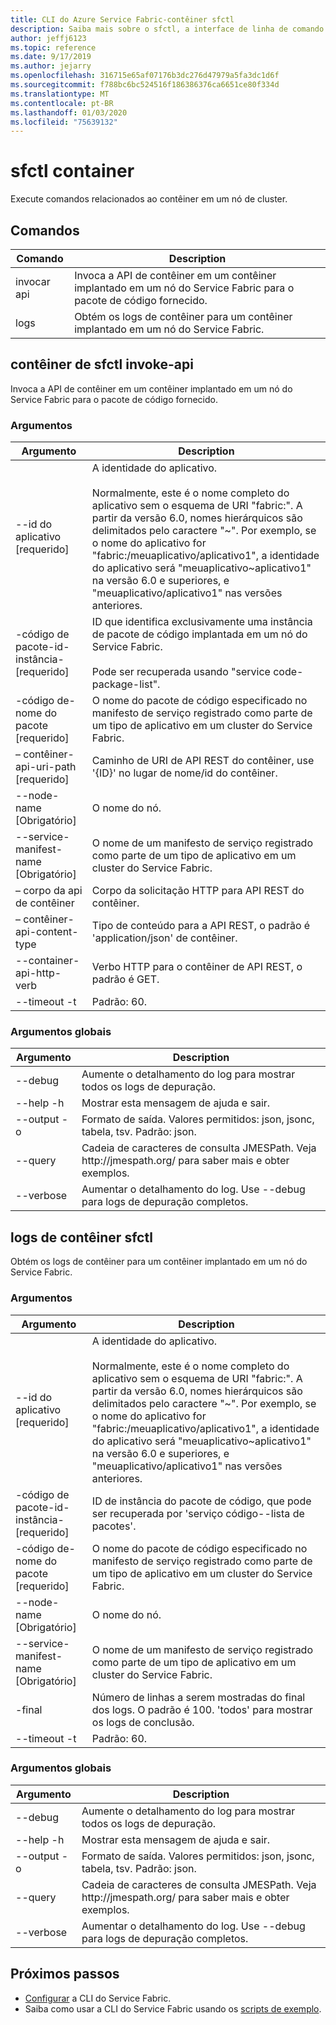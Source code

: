 ```yaml
---
title: CLI do Azure Service Fabric-contêiner sfctl
description: Saiba mais sobre o sfctl, a interface de linha de comando Service Fabric do Azure. Inclui uma lista de comandos para contêineres.
author: jeffj6123
ms.topic: reference
ms.date: 9/17/2019
ms.author: jejarry
ms.openlocfilehash: 316715e65af07176b3dc276d47979a5fa3dc1d6f
ms.sourcegitcommit: f788bc6bc524516f186386376ca6651ce80f334d
ms.translationtype: MT
ms.contentlocale: pt-BR
ms.lasthandoff: 01/03/2020
ms.locfileid: "75639132"
---
```

# <a name="sfctl-container"></a>sfctl container
Execute comandos relacionados ao contêiner em um nó de cluster.

## <a name="commands"></a>Comandos

|Comando|Description|
| --- | --- |
| invocar api | Invoca a API de contêiner em um contêiner implantado em um nó do Service Fabric para o pacote de código fornecido. |
| logs | Obtém os logs de contêiner para um contêiner implantado em um nó do Service Fabric. |

## <a name="sfctl-container-invoke-api"></a>contêiner de sfctl invoke-api
Invoca a API de contêiner em um contêiner implantado em um nó do Service Fabric para o pacote de código fornecido.

### <a name="arguments"></a>Argumentos

|Argumento|Description|
| --- | --- |
| --id do aplicativo [requerido] | A identidade do aplicativo. <br><br> Normalmente, este é o nome completo do aplicativo sem o esquema de URI "fabric\:". A partir da versão 6.0, nomes hierárquicos são delimitados pelo caractere "\~". Por exemplo, se o nome do aplicativo for "fabric\:/meuaplicativo/aplicativo1", a identidade do aplicativo será "meuaplicativo\~aplicativo1" na versão 6.0 e superiores, e "meuaplicativo/aplicativo1" nas versões anteriores. |
| -código de pacote-id-instância-[requerido] | ID que identifica exclusivamente uma instância de pacote de código implantada em um nó do Service Fabric. <br><br> Pode ser recuperada usando "service code-package-list". |
| -código de-nome do pacote [requerido] | O nome do pacote de código especificado no manifesto de serviço registrado como parte de um tipo de aplicativo em um cluster do Service Fabric. |
| – contêiner-api-uri-path [requerido] | Caminho de URI de API REST do contêiner, use '{ID}' no lugar de nome/id do contêiner. |
| --node-name                [Obrigatório] | O nome do nó. |
| --service-manifest-name    [Obrigatório] | O nome de um manifesto de serviço registrado como parte de um tipo de aplicativo em um cluster do Service Fabric. |
| – corpo da api de contêiner | Corpo da solicitação HTTP para API REST do contêiner. |
| – contêiner-api-content-type | Tipo de conteúdo para a API REST, o padrão é 'application/json' de contêiner. |
| --container-api-http-verb | Verbo HTTP para o contêiner de API REST, o padrão é GET. |
| --timeout -t | Padrão\: 60. |

### <a name="global-arguments"></a>Argumentos globais

|Argumento|Description|
| --- | --- |
| --debug | Aumente o detalhamento do log para mostrar todos os logs de depuração. |
| --help -h | Mostrar esta mensagem de ajuda e sair. |
| --output -o | Formato de saída.  Valores permitidos\: json, jsonc, tabela, tsv.  Padrão\: json. |
| --query | Cadeia de caracteres de consulta JMESPath. Veja http\://jmespath.org/ para saber mais e obter exemplos. |
| --verbose | Aumentar o detalhamento do log. Use --debug para logs de depuração completos. |

## <a name="sfctl-container-logs"></a>logs de contêiner sfctl
Obtém os logs de contêiner para um contêiner implantado em um nó do Service Fabric.

### <a name="arguments"></a>Argumentos

|Argumento|Description|
| --- | --- |
| --id do aplicativo [requerido] | A identidade do aplicativo. <br><br> Normalmente, este é o nome completo do aplicativo sem o esquema de URI "fabric\:". A partir da versão 6.0, nomes hierárquicos são delimitados pelo caractere "\~". Por exemplo, se o nome do aplicativo for "fabric\:/meuaplicativo/aplicativo1", a identidade do aplicativo será "meuaplicativo\~aplicativo1" na versão 6.0 e superiores, e "meuaplicativo/aplicativo1" nas versões anteriores. |
| -código de pacote-id-instância-[requerido] | ID de instância do pacote de código, que pode ser recuperada por 'serviço código--lista de pacotes'. |
| -código de-nome do pacote [requerido] | O nome do pacote de código especificado no manifesto de serviço registrado como parte de um tipo de aplicativo em um cluster do Service Fabric. |
| --node-name                [Obrigatório] | O nome do nó. |
| --service-manifest-name    [Obrigatório] | O nome de um manifesto de serviço registrado como parte de um tipo de aplicativo em um cluster do Service Fabric. |
| -final | Número de linhas a serem mostradas do final dos logs. O padrão é 100. 'todos' para mostrar os logs de conclusão. |
| --timeout -t | Padrão\: 60. |

### <a name="global-arguments"></a>Argumentos globais

|Argumento|Description|
| --- | --- |
| --debug | Aumente o detalhamento do log para mostrar todos os logs de depuração. |
| --help -h | Mostrar esta mensagem de ajuda e sair. |
| --output -o | Formato de saída.  Valores permitidos\: json, jsonc, tabela, tsv.  Padrão\: json. |
| --query | Cadeia de caracteres de consulta JMESPath. Veja http\://jmespath.org/ para saber mais e obter exemplos. |
| --verbose | Aumentar o detalhamento do log. Use --debug para logs de depuração completos. |


## <a name="next-steps"></a>Próximos passos
- [Configurar](service-fabric-cli.md) a CLI do Service Fabric.
- Saiba como usar a CLI do Service Fabric usando os [scripts de exemplo](/azure/service-fabric/scripts/sfctl-upgrade-application).